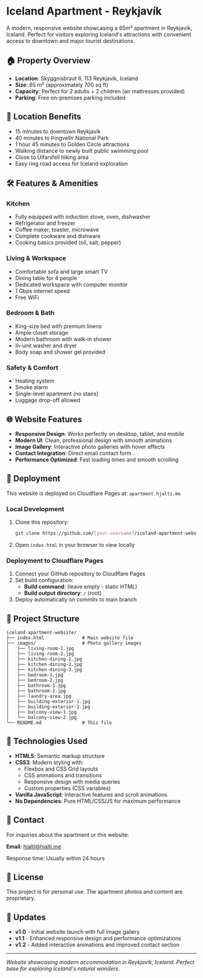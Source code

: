 # Iceland Apartment - Reykjavík

A modern, responsive website showcasing a 65m² apartment in Reykjavík, Iceland. Perfect for visitors exploring Iceland's attractions with convenient access to downtown and major tourist destinations.

## 🏠 Property Overview

- **Location**: Skyggnisbraut 6, 113 Reykjavík, Iceland
- **Size**: 65 m² (approximately 700 sq ft)
- **Capacity**: Perfect for 2 adults + 2 children (air mattresses provided)
- **Parking**: Free on-premises parking included

## 📍 Location Benefits

- 15 minutes to downtown Reykjavík
- 40 minutes to Þingvellir National Park
- 1 hour 45 minutes to Golden Circle attractions
- Walking distance to newly built public swimming pool
- Close to Úlfarsfell hiking area
- Easy ring road access for Iceland exploration

## 🛠 Features & Amenities

### Kitchen
- Fully equipped with induction stove, oven, dishwasher
- Refrigerator and freezer
- Coffee maker, toaster, microwave
- Complete cookware and dishware
- Cooking basics provided (oil, salt, pepper)

### Living & Workspace
- Comfortable sofa and large smart TV
- Dining table for 4 people
- Dedicated workspace with computer monitor
- 1 Gbps internet speed
- Free WiFi

### Bedroom & Bath
- King-size bed with premium linens
- Ample closet storage
- Modern bathroom with walk-in shower
- In-unit washer and dryer
- Body soap and shower gel provided

### Safety & Comfort
- Heating system
- Smoke alarm
- Single-level apartment (no stairs)
- Luggage drop-off allowed

## 🌐 Website Features

- **Responsive Design**: Works perfectly on desktop, tablet, and mobile
- **Modern UI**: Clean, professional design with smooth animations
- **Image Gallery**: Interactive photo galleries with hover effects
- **Contact Integration**: Direct email contact form
- **Performance Optimized**: Fast loading times and smooth scrolling

## 🚀 Deployment

This website is deployed on Cloudflare Pages at: `apartment.hjalti.me`

### Local Development

1. Clone this repository:
   ```bash
   git clone https://github.com/[your-username]/iceland-apartment-website.git
   ```

2. Open `index.html` in your browser to view locally

### Deployment to Cloudflare Pages

1. Connect your GitHub repository to Cloudflare Pages
2. Set build configuration:
   - **Build command**: (leave empty - static HTML)
   - **Build output directory**: `/` (root)
3. Deploy automatically on commits to main branch

## 📁 Project Structure

```
iceland-apartment-website/
├── index.html              # Main website file
├── images/                 # Photo gallery images
│   ├── living-room-1.jpg
│   ├── living-room-2.jpg
│   ├── kitchen-dining-1.jpg
│   ├── kitchen-dining-2.jpg
│   ├── kitchen-dining-3.jpg
│   ├── bedroom-1.jpg
│   ├── bedroom-2.jpg
│   ├── bathroom-1.jpg
│   ├── bathroom-2.jpg
│   ├── laundry-area.jpg
│   ├── building-exterior-1.jpg
│   ├── building-exterior-2.jpg
│   ├── balcony-view-1.jpg
│   └── balcony-view-2.jpg
└── README.md               # This file
```

## 🎨 Technologies Used

- **HTML5**: Semantic markup structure
- **CSS3**: Modern styling with:
  - Flexbox and CSS Grid layouts
  - CSS animations and transitions
  - Responsive design with media queries
  - Custom properties (CSS variables)
- **Vanilla JavaScript**: Interactive features and scroll animations
- **No Dependencies**: Pure HTML/CSS/JS for maximum performance

## 📧 Contact

For inquiries about the apartment or this website:

**Email**: [hjalti@hjalti.me](mailto:hjalti@hjalti.me)

Response time: Usually within 24 hours

## 📝 License

This project is for personal use. The apartment photos and content are proprietary.

## 🔄 Updates

- **v1.0** - Initial website launch with full image gallery
- **v1.1** - Enhanced responsive design and performance optimizations
- **v1.2** - Added interactive animations and improved contact section

---

*Website showcasing modern accommodation in Reykjavík, Iceland. Perfect base for exploring Iceland's natural wonders.*
